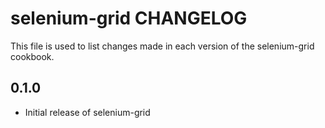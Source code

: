 selenium-grid CHANGELOG
=======================

This file is used to list changes made in each version of the selenium-grid cookbook.

0.1.0
-----
- Initial release of selenium-grid
